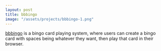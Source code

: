 ```yaml
---
layout: post
title: bbbingo
image: "/assets/projects/bbbingo-1.png"
---
```


[bbbingo](https://bbbingo.me) is a bingo card playing system, where users can create a bingo card with spaces being whatever they want, then play that card in their browser.
